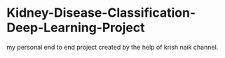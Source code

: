# Kidney-Disease-Classification-Deep-Learning-Project
my personal end to end project created by the help of krish naik channel.
